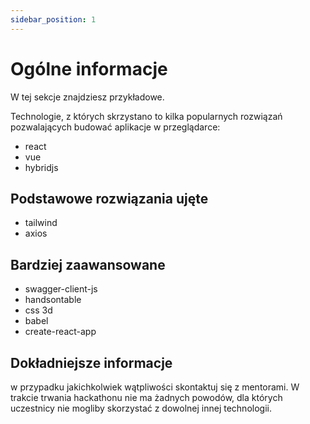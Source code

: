 ```yaml
---
sidebar_position: 1
---
```


# Ogólne informacje

W tej sekcje znajdziesz przykładowe.

Technologie, z których skrzystano to kilka popularnych rozwiązań pozwalających budować aplikacje w przeglądarce:

* react
* vue
* hybridjs

## Podstawowe rozwiązania ujęte

* tailwind
* axios

## Bardziej zaawansowane

* swagger-client-js
* handsontable
* css 3d
* babel
* create-react-app

## Dokładniejsze informacje

w przypadku jakichkolwiek wątpliwości skontaktuj się z mentorami. W trakcie trwania hackathonu nie ma żadnych powodów,
dla których uczestnicy nie mogliby skorzystać z dowolnej innej technologii.
